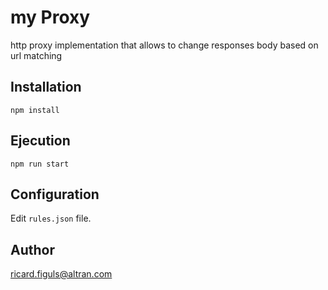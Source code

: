 # my Proxy

http proxy implementation that allows to change responses body based on url matching

## Installation

`npm install`

## Ejecution

`npm run start`

## Configuration

Edit `rules.json` file.

## Author

ricard.figuls@altran.com